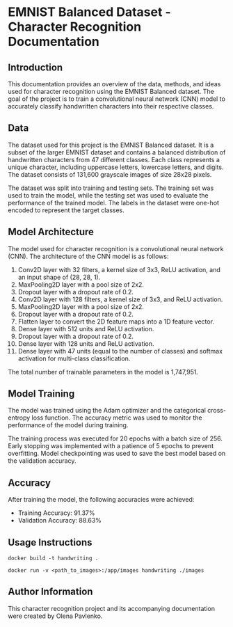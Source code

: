 # EMNIST Balanced Dataset - Character Recognition Documentation

## Introduction
This documentation provides an overview of the data, methods, and ideas used for character recognition using the EMNIST Balanced dataset. The goal of the project is to train a convolutional neural network (CNN) model to accurately classify handwritten characters into their respective classes.

## Data
The dataset used for this project is the EMNIST Balanced dataset. It is a subset of the larger EMNIST dataset and contains a balanced distribution of handwritten characters from 47 different classes. Each class represents a unique character, including uppercase letters, lowercase letters, and digits. The dataset consists of 131,600 grayscale images of size 28x28 pixels.

The dataset was split into training and testing sets. The training set was used to train the model, while the testing set was used to evaluate the performance of the trained model. The labels in the dataset were one-hot encoded to represent the target classes.

## Model Architecture
The model used for character recognition is a convolutional neural network (CNN). The architecture of the CNN model is as follows:

1. Conv2D layer with 32 filters, a kernel size of 3x3, ReLU activation, and an input shape of (28, 28, 1).
2. MaxPooling2D layer with a pool size of 2x2.
3. Dropout layer with a dropout rate of 0.2.
4. Conv2D layer with 128 filters, a kernel size of 3x3, and ReLU activation.
5. MaxPooling2D layer with a pool size of 2x2.
6. Dropout layer with a dropout rate of 0.2.
7. Flatten layer to convert the 2D feature maps into a 1D feature vector.
8. Dense layer with 512 units and ReLU activation.
9. Dropout layer with a dropout rate of 0.2.
10. Dense layer with 128 units and ReLU activation.
11. Dense layer with 47 units (equal to the number of classes) and softmax activation for multi-class classification.

The total number of trainable parameters in the model is 1,747,951.

## Model Training
The model was trained using the Adam optimizer and the categorical cross-entropy loss function. The accuracy metric was used to monitor the performance of the model during training.

The training process was executed for 20 epochs with a batch size of 256. Early stopping was implemented with a patience of 5 epochs to prevent overfitting. Model checkpointing was used to save the best model based on the validation accuracy.

## Accuracy
After training the model, the following accuracies were achieved:

- Training Accuracy: 91.37%
- Validation Accuracy: 88.63%

## Usage Instructions

`docker build -t handwriting .`

`docker run -v <path_to_images>:/app/images handwriting ./images`

## Author Information
This character recognition project and its accompanying documentation were created by Olena Pavlenko.